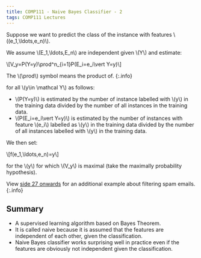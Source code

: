 ```yaml
---
title: COMP111 - Naive Bayes Classifier - 2
tags: COMP111 Lectures
---
```

Suppose we want to predict the class of the instance with features &#92;((e_1,\ldots,e_n)&#92;).

We assume &#92;(E_1,\ldots,E_n&#92;) are independent given &#92;(Y&#92;) and estimate:

&#92;[V_y=P(Y=y)\prod^n_{i=1}P(E_i=e_i\vert Y=y)&#92;]

The &#92;(\prod&#92;) symbol means the product of.
{:.info}

for all &#92;(y\in \mathcal Y&#92;) as follows:

* &#92;(P(Y=y)&#92;) is estimated by the number of instance labelled with &#92;(y&#92;) in the training data divided by the number of all instances in the training data.
* &#92;(P(E_i=e_i\vert Y=y)&#92;) is estimated by the number of instances with feature &#92;(e_i&#92;) labelled as &#92;(y&#92;) in the training data divided by the number of all instances labelled with &#92;(y&#92;) in the training data.

We then set:

&#92;[f(e_1,\ldots,e_n)=y&#92;]

for the &#92;(y&#92;) for which &#92;(V_y&#92;) is maximal (take the maximally probability hypothesis).

View [side 27 onwards]({{site.baseurl}}/assets/COMP111/Lectures/2020-12-08-3.pdf) for an additional example about filtering spam emails.
{:.info}

## Summary 

* A supervised learning algorithm based on Bayes Theorem.
* It is called naive because it is assumed that the features are independent of each other, given the classification.
* Naive Bayes classifier works surprising well in practice even if the features are obviously not independent given the classification.
